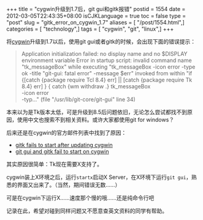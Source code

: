 +++
title = "cygwin升级到1.7后，git gui和gitk报错"
postid = 1554
date = 2012-03-05T22:43:35+08:00
isCJKLanguage = true
toc = false
type = "post"
slug = "gitk_error_on_cygwin_1.7"
aliases = [ "/post/1554.html",]
categories = [ "technology",]
tags = [ "cygwin", "git", "linux",]
+++


将[cygwin](http://www.cygwin.com)升级到1.7以后，使用git gui或者gitk的时候，会出现下面的错误提示：

>Application initialization failed: no display name and no $DISPLAY environment variable
>Error in startup script: invalid command name "tk_messageBox"
>    while executing
>"tk_messageBox  -icon error  -type ok  -title "git-gui: fatal error"  -message $err"
>    invoked from within
>"if {[catch {package require Tcl 8.4} err]
> || [catch {package require Tk  8.4} err]
>} {
>        catch {wm withdraw .}
>        tk_messageBox \
>                -icon error \
>                -typ..."
>    (file "/usr/lib/git-core/git-gui" line 34)

本来以为是Tk版本太低，可是升级到8.5后问题依旧，无论怎么尝试都找不到原因，使用中文也搜索不到相关资料。或许大家都使用git for windows？

后来还是在cygwin的官方邮件列表中找到了原因：

* [gitk fails to start after updating cygwin](http://cygwin.com/ml/cygwin/2012-02/msg00324.html)
* [git gui and gitk fail to start on cygwin](http://cygwin.com/ml/cygwin/2011-08/msg00478.html)

其实原因很简单：Tk现在需要X支持了。

cygwin装上X环境之后，运行`startx`启动X Server，在X环境下运行`git gui`，熟悉的界面又出来了。（当然，期间错误无数……）

可是在cygwin下运行X……速度那个慢的哦……还是纯命令行吧

记录在此，希望对碰到同样问题又不愿意查英文资料的同学有帮助。
